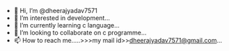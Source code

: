 - 👋 Hi, I’m @dheerajyadav7571
- 👀 I’m interested in development...
- 🌱 I’m currently learning c language...
- 💞️ I’m looking to collaborate on c programme...
- 📫 How to reach me.....>>>my mail id>>dheerajyadav7571@gmail.com...

<!---
dheerajyadav7571/dheerajyadav7571 is a ✨ special ✨ repository because its `README.md` (this file) appears on your GitHub profile.
You can click the Preview link to take a look at your changes.
--->
